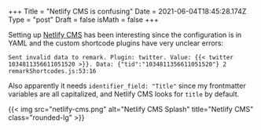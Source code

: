 +++
Title = "Netlify CMS is confusing"
Date = 2021-06-04T18:45:28.174Z
Type = "post"
Draft = false
isMath = false
+++

Setting up [Netlify CMS](https://netlifycms.org) has been interesting since the configuration is in YAML and the custom shortcode plugins have very unclear errors:

`Sent invalid data to remark. Plugin: twitter. Value: {{< twitter 1034811356611051520 >}}. Data: {"tid":"1034811356611051520"} 2 remarkShortcodes.js:53:16`

Also apparently it needs `identifier_field: "Title"` since my frontmatter variables are all capitalized, and Netlify CMS looks for `title` by default.

{{< img src="netlify-cms.png" alt="Netlify CMS Splash" title="Netlify CMS" class="rounded-lg" >}}

